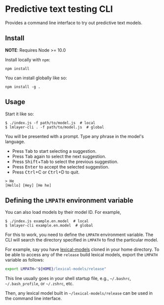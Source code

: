 Predictive text testing CLI
===========================

Provides a command line interface to try out predictive text models.

Install
-------

**NOTE**: Requires Node >= 10.0

Install locally with `npm`:

    npm install

You can install globally like so:

    npm install -g .

Usage
-----

Start it like so:

    $ ./index.js -f path/to/model.js  # local
    $ lmlayer-cli . -f path/to/model.js  # global

You will be presented with a prompt. Type any phrase in the model's
language.

 * Press <kbd>Tab</kbd> to start selecting a suggestion.
 * Press <kbd>Tab</kbd> again to select the next suggestion.
 * Press <kbd>Shift</kbd>+<kbd>Tab</kbd> to select the previous suggestion.
 * Press <kbd>Enter</kbd> to accept the selected suggestion.
 * Press <kbd>Ctrl</kbd>+C or <kbd>Ctrl</kbd>+D to quit.

```
> He
[Hello] [Hey] [He he]
```

Defining the `LMPATH` environment variable
------------------------------------------

You can also load models by their model ID. For example,

    $ ./index.js example.en.model  # local
    $ lmlayer-cli example.en.model  # global

For this to work, you need to define the `LMPATH` environment variable.
The CLI will search the directory specified in `LMPATH` to find the
particular model.

For example, say you have
[lexical-models](https://github.com/keymanapp/lexical-models) cloned in
your home directory. To be able to access any of the `release` build
lexical models, export the `LMPATH` variable as follows:

```sh
export LMPATH="${HOME}/lexical-models/release"
```

This line usually goes in your shell startup file, e.g., `~/.bashrc`,
`~/.bash_profile`, or `~/.zshrc`, etc.

Then, any lexical model built in `~/lexical-models/release` can be used
in the command line interface.
